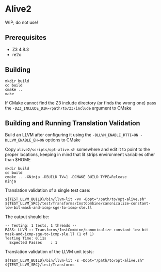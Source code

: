Alive2
======

WIP; do not use!

Prerequisites
-------------

* Z3 4.8.3
* re2c

Building
--------

```
mkdir build
cd build
cmake ..
make
```

If CMake cannot find the Z3 include directory (or finds the wrong one) pass
the ``-DZ3_INCLUDE_DIR=/path/to/z3/include`` argument to CMake

Building and Running Translation Validation
--------

Build an LLVM after configuring it using the ``-DLLVM_ENABLE_RTTI=ON
-DLLVM_ENABLE_EH=ON`` options to CMake

Copy ``alive2/scripts/opt-alive.sh`` somewhere and edit it to point to
the proper locations, keeping in mind that lit strips environment
variables other than $HOME

```
mkdir build
cd build
cmake .. -GNinja -DBUILD_TV=1 -DCMAKE_BUILD_TYPE=Release
ninja
```

Translation validation of a single test case:

```
${TEST_LLVM_BUILD}/bin/llvm-lit -vv -Dopt="/path/to/opt-alive.sh" ${TEST_LLVM_SRC}/test/Transforms/InstCombine/canonicalize-constant-low-bit-mask-and-icmp-sge-to-icmp-sle.ll
```

The output should be:

```
-- Testing: 1 tests, 1 threads --
PASS: LLVM :: Transforms/InstCombine/canonicalize-constant-low-bit-mask-and-icmp-sge-to-icmp-sle.ll (1 of 1)
Testing Time: 0.11s
  Expected Passes    : 1
```

Translation validation of the LLVM unit tests:

```
${TEST_LLVM_BUILD}/bin/llvm-lit -s -Dopt="/path/to/opt-alive.sh" ${TEST_LLVM_SRC}/test/Transforms
```

